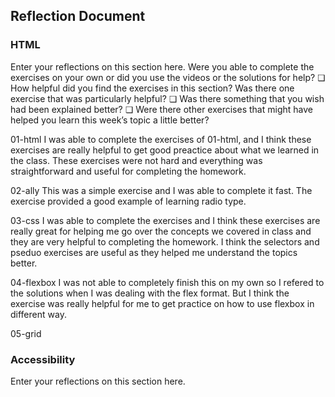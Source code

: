 ## Reflection Document

### HTML

Enter your reflections on this section here.
Were you able to complete the exercises on your own or did you use the
videos or the solutions for help?
❏ How helpful did you find the exercises in this section? Was there one
exercise that was particularly helpful?
❏ Was there something that you wish had been explained better?
❏ Were there other exercises that might have helped you learn this week’s topic a little better?

01-html
I was able to complete the exercises of 01-html, and I think these exercises are really helpful to get good preactice about what we learned in the class. These exercises were not hard and everything was straightforward and useful for completing the homework.

02-ally
This was a simple exercise and I was able to complete it fast. The exercise provided a good example of learning radio type.

03-css
I was able to complete the exercises and I think these exercises are really great for helping me go over the concepts we covered in class and they are very helpful to completing the homework. I think the selectors and pseduo exercises are useful as they helped me understand the topics better.

04-flexbox
I was not able to completely finish this on my own so I refered to the solutions when I was dealing with the flex format. But I think the exercise was really helpful for me to get practice on how to use flexbox in different way.

05-grid

### Accessibility

Enter your reflections on this section here.
